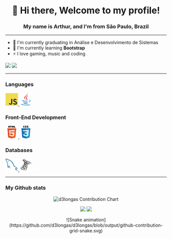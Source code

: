 <h1 align="center">👋 Hi there, Welcome to my profile!</h1>

<h3 align="center">My name is Arthur, and I'm from São Paulo, Brazil</h3>
<hr>

<ul>
  <li> 📑 I'm currently graduating in Análise e Desenvolvimento de Sistemas</li>
  <li> 🌱 I'm currently learning <strong>Bootstrap</strong> </li>
  <li> ⚡ I love gaming, music and coding</li>
</ul>

<div> 

  <a href = "mailto:arthur102001@gmail.com"><img src="https://img.shields.io/badge/-Gmail-%23333?style=for-the-badge&logo=gmail&logoColor=white" target="_blank"></a>
  <a href="https://www.linkedin.com/in/arthur102001/" target="_blank"><img src="https://img.shields.io/badge/-LinkedIn-%230077B5?style=for-the-badge&logo=linkedin&logoColor=white" target="_blank"></a> 
 
 <hr>
</div>

### Languages
<p>
  <a href="https://developer.mozilla.org/en-US/docs/Web/JavaScript" target="_blank">
    <img src="https://raw.githubusercontent.com/devicons/devicon/master/icons/javascript/javascript-original.svg" alt="javascript" width="40" height="40"/>
  </a>
  <a href="https://www.oracle.com/java/" target="_blank">
    <img src="https://raw.githubusercontent.com/devicons/devicon/master/icons/java/java-original.svg" alt="Java" width="40" height="40">
  </a>
</p>
  
### Front-End Development
  <a href="https://www.w3.org/html/" target="_blank">
    <img src="https://raw.githubusercontent.com/devicons/devicon/master/icons/html5/html5-original-wordmark.svg" alt="html5" width="40" height="40"/>
  </a>
  <a href="https://www.w3schools.com/css/" target="_blank">
    <img src="https://raw.githubusercontent.com/devicons/devicon/master/icons/css3/css3-original-wordmark.svg" alt="css3" width="40" height="40"/>
  </a>

### Databases
  <a href="https://www.mysql.com/" target="_blank">
    <img src="https://raw.githubusercontent.com/devicons/devicon/master/icons/mysql/mysql-original.svg" alt="MySQL" width="40" height="40">
  </a>
  <a href="https://www.microsoft.com/en-us/sql-server/" target="_blank">
    <img src="https://github.com/devicons/devicon/raw/master/icons/microsoftsqlserver/microsoftsqlserver-plain.svg" alt="SQLServer" width="40" height="40">
  </a>

</div>

<hr>

### My Github stats
  <p align="center">
    <img height="180em" src="https://github-profile-summary-cards.vercel.app/api/cards/profile-details?username=d3longas&theme=monokai" alt="d3longas     Contribution Chart" />
  </p>
  <p align="center">
    <img height="180em" src="https://github-readme-stats.vercel.app/api?username=d3longas&theme=monokai&show_icons=true&include_all_commits=true& hide_border=true" />
    <img height="180em" src="https://github-readme-stats.vercel.app/api/top-langs/?username=d3longas&theme=monokai&layout=compact&hide_border=true" />
  </p>
  <p align="center">
  ![Snake animation](https://github.com/d3longas/d3longas/blob/output/github-contribution-grid-snake.svg)
  </p>
